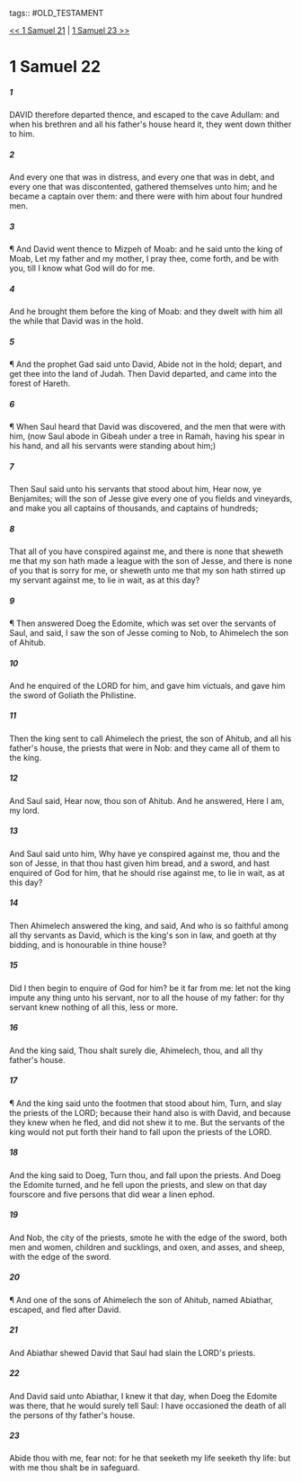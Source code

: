tags:: #OLD_TESTAMENT

[<< 1 Samuel 21](OLD_TESTAMENT/09_1_Samuel/1_Samuel_21.md) | [1 Samuel 23 >>](OLD_TESTAMENT/09_1_Samuel/1_Samuel_23.md)

# 1 Samuel 22

##### 1

DAVID therefore departed thence, and escaped to the cave Adullam: and when his brethren and all his father's house heard it, they went down thither to him.

##### 2

And every one that was in distress, and every one that was in debt, and every one that was discontented, gathered themselves unto him; and he became a captain over them: and there were with him about four hundred men.

##### 3

¶ And David went thence to Mizpeh of Moab: and he said unto the king of Moab, Let my father and my mother, I pray thee, come forth, and be with you, till I know what God will do for me.

##### 4

And he brought them before the king of Moab: and they dwelt with him all the while that David was in the hold.

##### 5

¶ And the prophet Gad said unto David, Abide not in the hold; depart, and get thee into the land of Judah. Then David departed, and came into the forest of Hareth.

##### 6

¶ When Saul heard that David was discovered, and the men that were with him, (now Saul abode in Gibeah under a tree in Ramah, having his spear in his hand, and all his servants were standing about him;)

##### 7

Then Saul said unto his servants that stood about him, Hear now, ye Benjamites; will the son of Jesse give every one of you fields and vineyards, and make you all captains of thousands, and captains of hundreds;

##### 8

That all of you have conspired against me, and there is none that sheweth me that my son hath made a league with the son of Jesse, and there is none of you that is sorry for me, or sheweth unto me that my son hath stirred up my servant against me, to lie in wait, as at this day?

##### 9

¶ Then answered Doeg the Edomite, which was set over the servants of Saul, and said, I saw the son of Jesse coming to Nob, to Ahimelech the son of Ahitub.

##### 10

And he enquired of the LORD for him, and gave him victuals, and gave him the sword of Goliath the Philistine.

##### 11

Then the king sent to call Ahimelech the priest, the son of Ahitub, and all his father's house, the priests that were in Nob: and they came all of them to the king.

##### 12

And Saul said, Hear now, thou son of Ahitub. And he answered, Here I am, my lord.

##### 13

And Saul said unto him, Why have ye conspired against me, thou and the son of Jesse, in that thou hast given him bread, and a sword, and hast enquired of God for him, that he should rise against me, to lie in wait, as at this day?

##### 14

Then Ahimelech answered the king, and said, And who is so faithful among all thy servants as David, which is the king's son in law, and goeth at thy bidding, and is honourable in thine house?

##### 15

Did I then begin to enquire of God for him? be it far from me: let not the king impute any thing unto his servant, nor to all the house of my father: for thy servant knew nothing of all this, less or more.

##### 16

And the king said, Thou shalt surely die, Ahimelech, thou, and all thy father's house.

##### 17

¶ And the king said unto the footmen that stood about him, Turn, and slay the priests of the LORD; because their hand also is with David, and because they knew when he fled, and did not shew it to me. But the servants of the king would not put forth their hand to fall upon the priests of the LORD.

##### 18

And the king said to Doeg, Turn thou, and fall upon the priests. And Doeg the Edomite turned, and he fell upon the priests, and slew on that day fourscore and five persons that did wear a linen ephod.

##### 19

And Nob, the city of the priests, smote he with the edge of the sword, both men and women, children and sucklings, and oxen, and asses, and sheep, with the edge of the sword.

##### 20

¶ And one of the sons of Ahimelech the son of Ahitub, named Abiathar, escaped, and fled after David.

##### 21

And Abiathar shewed David that Saul had slain the LORD's priests.

##### 22

And David said unto Abiathar, I knew it that day, when Doeg the Edomite was there, that he would surely tell Saul: I have occasioned the death of all the persons of thy father's house.

##### 23

Abide thou with me, fear not: for he that seeketh my life seeketh thy life: but with me thou shalt be in safeguard.
